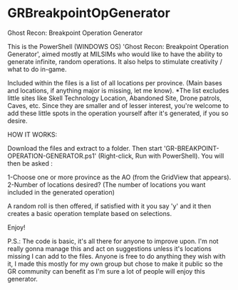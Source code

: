 # GRBreakpointOpGenerator
Ghost Recon: Breakpoint Operation Generator

This is the PowerShell (WINDOWS OS) 'Ghost Recon: Breakpoint Operation Generator', aimed mostly at MILSIMs who would like to have the ability to generate infinite, random operations. It also helps to stimulate creativity / what to do in-game.

Included within the files is a list of all locations per province. (Main bases and locations, if anything major is missing, let me know).
*The list excludes little sites like Skell Technology Location, Abandoned Site, Drone patrols, Caves, etc.
Since they are smaller and of lesser interest, you're welcome to add these little spots in the operation yourself after it's generated, if you so desire.

HOW IT WORKS:

Download the files and extract to a folder. Then start 'GR-BREAKPOINT-OPERATION-GENERATOR.ps1' (Right-click, Run with PowerShell).
You will then be asked :

1-Choose one or more province as the AO (from the GridView that appears).
2-Number of locations desired? (The number of locations you want included in the generated operation)

A random roll is then offered, if satisfied with it you say 'y' and it then creates a basic operation template based on selections.

Enjoy!

P.S.: The code is basic, it's all there for anyone to improve upon. I'm not really gonna manage this and act on suggestions unless it's locations missing I can add to the files. Anyone is free to do anything they wish with it, I made this mostly for my own group but chose to make it public so the GR community can benefit as I'm sure a lot of people will enjoy this generator.

